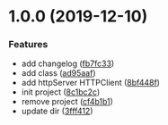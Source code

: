 # 1.0.0 (2019-12-10)


### Features

* add changelog ([fb7fc33](https://github.com/XQfelix/personUtils/commit/fb7fc33))
* add class ([ad95aaf](https://github.com/XQfelix/personUtils/commit/ad95aaf))
* add httpServer HTTPClient ([8bf448f](https://github.com/XQfelix/personUtils/commit/8bf448f))
* init project ([8c1bc2c](https://github.com/XQfelix/personUtils/commit/8c1bc2c))
* remove project ([cf4b1b1](https://github.com/XQfelix/personUtils/commit/cf4b1b1))
* update dir ([3fff412](https://github.com/XQfelix/personUtils/commit/3fff412))



